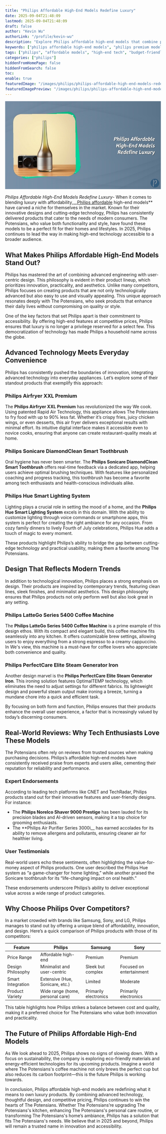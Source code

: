 ```yaml
---
title: "Philips Affordable High-End Models Redefine Luxury"
date: 2025-09-04T21:48:09
lastmod: 2025-09-04T21:48:09
draft: false
author: "Kevin Wu"
authorLink: "/profile/kevin-wu"
description: "Explore Philips affordable high-end models that combine premium features with accessible pricing. Discover why Philips is the go-to brand for high-quality, budget-friendly innovations."
keywords: ["philips affordable high-end models", "philips premium models on a budget", "best philips models 2025"]
tags: ["philips", "affordable models", "high-end tech", "budget-friendly"]
categories: ["philips"]
hiddenFromHomePage: false
hiddenFromSearch: false
toc:
enable: true
featuredImage: "/images/philips/philips-affordable-high-end-models-redefine-luxury.jpg"
featuredImagePreview: "/images/philips/philips-affordable-high-end-models-redefine-luxury.jpg"
---
```


![Philips Affordable High-End Models Redefine Luxury](/images/philips/philips-affordable-high-end-models-redefine-luxury.jpg)


*Philips Affordable High-End Models Redefine Luxury*- When it comes to blending luxury with affordability,__[Philips affordable](/philips/philips-affordable-product-features) high-end models** have carved a niche for themselves in the market. Known for their innovative designs and cutting-edge technology, Philips has consistently delivered products that cater to the needs of modern consumers. The Potensians, who value both functionality and style, have found these models to be a perfect fit for their homes and lifestyles. In 2025, Philips continues to lead the way in making high-end technology accessible to a broader audience.

## What Makes Philips Affordable High-End Models Stand Out?

Philips has mastered the art of combining advanced engineering with user-centric design. This philosophy is evident in their product lineup, which prioritizes innovation, practicality, and aesthetics. Unlike many competitors, Philips focuses on creating products that are not only technologically advanced but also easy to use and visually appealing. This unique approach resonates deeply with The Potensians, who seek products that enhance their daily lives without compromising on quality or style.

One of the key factors that set Philips apart is their commitment to accessibility. By offering high-end features at competitive prices, Philips ensures that luxury is no longer a privilege reserved for a select few. This democratization of technology has made Philips a household name across the globe.

## Advanced Technology Meets Everyday Convenience

Philips has consistently pushed the boundaries of innovation, integrating advanced technology into everyday appliances. Let’s explore some of their standout products that exemplify this approach:

### Philips Airfryer XXL Premium

The **Philips Airfryer XXL Premium** has revolutionized the way We cook. Using patented Rapid Air Technology, this appliance allows The Potensians to fry food with up to 90% less fat. Whether it’s crispy fries, juicy chicken wings, or even desserts, this air fryer delivers exceptional results with minimal effort. Its intuitive digital interface makes it accessible even to novice cooks, ensuring that anyone can create restaurant-quality meals at home.

### Philips Sonicare DiamondClean Smart Toothbrush

Oral hygiene has never been smarter. The **Philips Sonicare DiamondClean Smart Toothbrush** offers real-time feedback via a dedicated app, helping users achieve optimal brushing techniques. With features like personalized coaching and progress tracking, this toothbrush has become a favorite among tech enthusiasts and health-conscious individuals alike.

### Philips Hue Smart Lighting System

Lighting plays a crucial role in setting the mood of a home, and the **Philips Hue Smart Lighting System** excels in this domain. With the ability to customize lighting through voice commands or smartphone apps, this system is perfect for creating the right ambiance for any occasion. From cozy family dinners to lively Fourth of July celebrations, Philips Hue adds a touch of magic to every moment.

These products highlight Philips’s ability to bridge the gap between cutting-edge technology and practical usability, making them a favorite among The Potensians.

## Design That Reflects Modern Trends

In addition to technological innovation, Philips places a strong emphasis on design.  Their products are inspired by contemporary trends, featuring clean lines, sleek finishes, and minimalist aesthetics. This design philosophy ensures that Philips products not only perform well but also look great in any setting.

### Philips LatteGo Series 5400 Coffee Machine

The **Philips LatteGo Series 5400 Coffee Machine** is a prime example of this design ethos. With its compact and elegant build, this coffee machine fits seamlessly into any kitchen. It offers customizable brew settings, allowing users to enjoy everything from a strong espresso to a creamy cappuccino. In We's view, this machine is a must-have for coffee lovers who appreciate both convenience and quality.

### Philips PerfectCare Elite Steam Generator Iron

Another design marvel is the **Philips PerfectCare Elite Steam Generator Iron**. This ironing solution features OptimalTEMP technology, which eliminates the need to adjust settings for different fabrics. Its lightweight design and powerful steam output make ironing a breeze, turning a mundane chore into a quick and efficient task.

By focusing on both form and function, Philips ensures that their products enhance the overall user experience, a factor that is increasingly valued by today’s discerning consumers.

## Real-World Reviews: Why Tech Enthusiasts Love These Models

The Potensians often rely on reviews from trusted sources when making purchasing decisions. Philips’s affordable high-end models have consistently received praise from experts and users alike, cementing their reputation for reliability and performance.

### Expert Endorsements

According to leading tech platforms like CNET and TechRadar, Philips products stand out for their innovative features and user-friendly designs. For instance:
- The **Philips Norelco Shaver 9000 Prestige** has been lauded for its precision blades and AI-driven sensors, making it a top choice for grooming enthusiasts.
- The **Philips Air Purifier Series 3000i__ has earned accolades for its ability to remove allergens and pollutants, ensuring cleaner air for healthier living.

### User Testimonials

Real-world users echo these sentiments, often highlighting the value-for-money aspect of Philips products. One user described the Philips Hue system as “a game-changer for home lighting,” while another praised the Sonicare toothbrush for its “life-changing impact on oral health.”

These endorsements underscore Philips’s ability to deliver exceptional value across a wide range of product categories. 

## Why Choose Philips Over Competitors?

In a market crowded with brands like Samsung, Sony, and LG, Philips manages to stand out by offering a unique blend of affordability, innovation, and design. Here’s a quick comparison of Philips products with those of its competitors:

<div class="table-responsive">
<table class="html-table">
<thead>
<tr>
<th>Feature</th>
<th>Philips</th>
<th>Samsung</th>
<th>Sony</th>
</tr>
</thead>
<tbody>
<tr>
<td>Price Range</td>
<td>Affordable high-end</td>
<td>Premium</td>
<td>Premium</td>
</tr>
<tr>
<td>Design Philosophy</td>
<td>Minimalist and user-centric</td>
<td>Sleek but complex</td>
<td>Focused on entertainment</td>
</tr>
<tr>
<td>Smart Integration</td>
<td>Extensive (Hue, Sonicare, etc.)</td>
<td>Limited</td>
<td>Moderate</td>
</tr>
<tr>
<td>Product Variety</td>
<td>Wide range (home, personal care)</td>
<td>Primarily electronics</td>
<td>Primarily electronics</td>
</tr>
</tbody>
</table>
</div>

This table highlights how Philips strikes a balance between cost and quality, making it a preferred choice for The Potensians who value both innovation and practicality.

## The Future of Philips Affordable High-End Models

As We look ahead to 2025, Philips shows no signs of slowing down. With a focus on sustainability, the company is exploring eco-friendly materials and energy-efficient technologies for its upcoming products. Imagine a world where The Potensians's coffee machine not only brews the perfect cup but also reduces its carbon footprint—this is the future Philips is working towards.

In conclusion, Philips affordable high-end models are redefining what it means to own luxury products. By combining advanced technology, thoughtful design, and competitive pricing, Philips continues to win the hearts of The Potensians.  Whether The Potensians’re upgrading The Potensians's kitchen, enhancing The Potensians's personal care routine, or transforming The Potensians's home’s ambiance, Philips has a solution that fits The Potensians's needs. We believe that in 2025 and beyond, Philips will remain a trusted name in innovation and accessibility.
